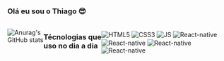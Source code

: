 ### Olá eu sou o Thiago  😎

<div style="display:flex; width:100%; height:100% align-items:center; justify-content:center;">

  ![Anurag's GitHub stats](https://github-readme-stats.vercel.app/api?username=devSLT&show_icons=true&theme=radical)
  
  ### Técnologias que uso no dia a dia
  
  <div style="display: inline-block;"><br/>
    <img align = "center" alt="HTML5" src="https://img.shields.io/badge/HTML5-E34F26?style=for-the-badge&logo=html5&logoColor=white"/>
    <img align = "center" alt="CSS3" src="https://img.shields.io/badge/CSS3-1572B6?style=for-the-badge&logo=css3&logoColor=white"/>
    <img align = "center" alt="JS" src="https://img.shields.io/badge/JavaScript-323330?style=for-the-badge&logo=javascript&logoColor=F7DF1E"/>
    <img align = "center" alt="React-native" src="https://img.shields.io/badge/React_Native-20232A?style=for-the-badge&logo=react&logoColor=61DAFB"/>
    <img align = "center" alt="React-native" src="https://img.shields.io/badge/MongoDB-4EA94B?style=for-the-badge&logo=mongodb&logoColor=white"/>
    <img align = "center" alt="React-native" src="https://img.shields.io/badge/Node.js-43853D?style=for-the-badge&logo=node.js&logoColor=white"/>
    <img align = "center" alt="React-native" src="https://img.shields.io/badge/Express.js-404D59?style=for-the-badge"/>
  </div>
</div>
